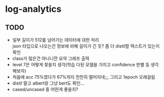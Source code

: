 # log-analytics

## TODO

- 일부 길이가 512를 넘어가는 데이터에 대한 처리  
json 타입으로 나오는건 정보에 비해 길이가 긴 듯? 좀 더 distil할 텍스트가 있는지 확인
- class가 많은건 아니니깐 요약 그래프 출력
- level 7은 어떻게 찾을지 생각(학습 다된 모델을 가지고 confidence 판별 등 생각해보자)
- 처음에 acc 75%였다가 67%까지 천천히 떨어지네;;, 그리고 1epoch 오래걸림
- distil 말고 albert랑 그냥 bert도 확인...
- cased/uncased 중 어떤게 좋을지?
